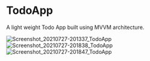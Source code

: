# TodoApp

A light weight Todo App built using MVVM architecture.

![Screenshot_20210727-201337_TodoApp](https://user-images.githubusercontent.com/81500872/127199451-b3318a98-1a8f-40a8-9005-e0a704b474d1.jpg)
![Screenshot_20210727-201838_TodoApp](https://user-images.githubusercontent.com/81500872/127199571-3f3a3d5e-b5f9-420c-b30b-7aab08c6a28e.jpg)
![Screenshot_20210727-201847_TodoApp](https://user-images.githubusercontent.com/81500872/127199625-5f148a3e-64bf-4fa8-b6cb-d589758c82d0.jpg)
